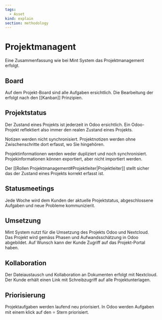 ```yaml
---
tags:
  - Asset
kind: explain
section: methodology
---
```


# Projektmanagent

Eine Zusammenfassung wie bei Mint System das Projektmanagement erfolgt.

## Board

Auf dem Projekt-Board sind alle Aufgaben ersichtlich. Die Bearbeitung der erfolgt nach den [[Kanban]] Prinzipien.

## Projektstatus

Der Zustand eines Projekts ist jederzeit in Odoo ersichtlich. Ein Odoo-Projekt reflektiert also immer den realen Zustand eines Projekts.

Notizen werden nicht synchronisiert. Projektnotizen werden ohne Zwischenschritte dort erfasst, wo Sie hingehören.

Projektinformationen werden weder dupliziert und noch synchronisiert. Projekinformationen können exportiert, aber nicht importiert werden.

Der [[Rollen Projektmanagement#Projektleiter|Projektleiter]] stellt sicher das der Zustand eines Projekts korrekt erfasst ist.

## Statusmeetings

Jede Woche wird dem Kunden der aktuelle Projektstatus, abgeschlossene Aufgaben und neue Probleme kommunizierit.

## Umsetzung

Mint System nutzt für die Umsetzung des Projekts Odoo und Nextcloud. Das Projekt wird gemäss Phasen und Aufwandsschätzung in Odoo abgebildet. Auf Wunsch kann der Kunde Zugriff auf das Projekt-Portal haben.

## Kollaboration

Der Dateiaustausch und Kollaboration an Dokumenten erfolgt mit Nextcloud. Der Kunde erhält einen Link mit Schreibzugriff auf alle Projektunterlagen.

## Priorisierung

Projektaufgaben werden laufend neu priorisiert. In Odoo werden Aufgaben mit einem klick auf den ⭐ Stern priorisiert. 